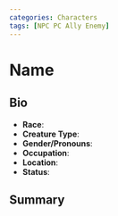 ```yaml
---
categories: Characters
tags: [NPC PC Ally Enemy]
---
```

# Name
## Bio
- **Race**: 
- **Creature Type**:
- **Gender/Pronouns**:  
- **Occupation**: 
- **Location**: 
- **Status**:

## Summary
